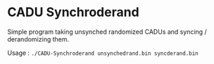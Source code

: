 # CADU Synchroderand

Simple program taking unsynched randomized CADUs and syncing / derandomizing them.

Usage : `./CADU-Synchroderand unsynchedrand.bin syncderand.bin`